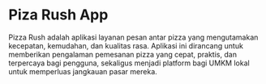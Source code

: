# Piza Rush App

Pizza Rush adalah aplikasi layanan pesan antar pizza yang mengutamakan kecepatan, kemudahan, dan kualitas rasa. 
Aplikasi ini dirancang untuk memberikan pengalaman pemesanan pizza yang cepat, praktis, dan terpercaya bagi pengguna, 
sekaligus menjadi platform bagi UMKM lokal untuk memperluas jangkauan pasar mereka.
